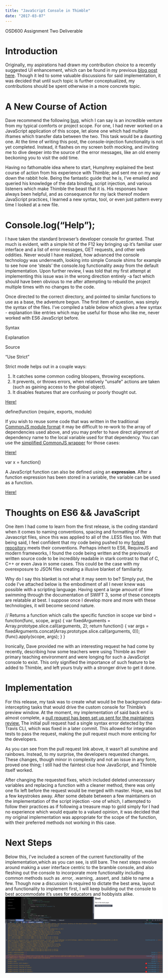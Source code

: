 ```yaml
---
title: "JavaScript Console in Thimble"
date: "2017-03-07"
---
```


OSD600 Assignment Two Deliverable

# Introduction

Originally, my aspirations had drawn my contribution choice to a recently suggested UI enhancement, which can be found in my previous [blog post here](http://raygervais.ca/brackets-enhancement-proposal/). Though it led to some valuable discussions for said implementation, it was decided that until such topic is further conceptualized, my contributions should be spent otherwise in a more concrete topic.

# A New Course of Action

Dave recommend the following [bug](https://github.com/mozilla/thimble.mozilla.org/issues/1675), which I can say is an incredible venture from my typical comforts or project scope. For one, I had never worked on a JavaScript application of this scope, let alone one which had multiple iframes which transfer data between the two. This task would be a daunting one. At the time of writing this post, the console-injection functionality is not yet completed. Instead, it flashes on my screen both mocking, and inviting me to dive deeper into the source of the error messages, like an old enemy beckoning you to visit the odd time.

Having no fathomable idea where to start, Humphrey explained the best course of action from his experience with Thimble; and sent me on my way down the rabbit hole. Being the fantastic guide that he is, I’ve emailed and queried his knowledge of the data binding, script injection, and various listeners which make Thimble the beast that it is. His responses have always been helpful, and as consequence for my lack thereof modern JavaScript practices, I learned a new syntax, tool, or even just pattern every time I looked at a new file.

# Console.log(“Help”);

I have taken the standard browser’s developer console for granted. That much is evident, with a simple hit of the F12 key bringing up it’s familiar user interface and a list of error messages, GET requests, and other web oddities. Never would I have realized, how advanced the console technology was underneath, looking into simple Console shims for example to see how one ‘steals’ the console.log functionality away from the default implementation. Upon further review, I was told that my first attempt at implementing this issue was in the wrong direction entirely -a fact which should have been obvious to me after attempting to rebuild the project multiple times with no changes to the code.

Once directed to the correct directory, and pointed to similar functions to use as a base, the adventure begun. The first item of question, was simply the syntax of the files. I’ve compiled a table below which gives a few syntax - explanation like entries which may be useful for those who like me, never worked with ES6 JavaScript before.

Syntax

Explanation

Source

“Use Strict”

Strict mode helps out in a couple ways:

1. It catches some common coding bloopers, throwing exceptions.
2. It prevents, or throws errors, when relatively "unsafe" actions are taken (such as gaining access to the global object).
3. It disables features that are confusing or poorly thought out.

[Here!](http://stackoverflow.com/questions/1335851/what-does-use-strict-do-in-javascript-and-what-is-the-reasoning-behind-it)

define(function (require, exports, module)

If you wish to reuse some code that was written in the traditional [CommonJS module format](http://wiki.commonjs.org/wiki/Modules/1.1.1) it may be difficult to re-work to the array of dependencies used above, and you may prefer to have direct alignment of dependency name to the local variable used for that dependency. You can use the [simplified CommonJS wrapper](http://requirejs.org/docs/commonjs.html) for those cases:

[Here!](http://requirejs.org/docs/api.html#cjsmodule)

var x = function()

A JavaScript function can also be defined using an **expression**. After a function expression has been stored in a variable, the variable can be used as a function.

[Here!](https://www.w3schools.com/js/js_function_definition.asp)

# Thoughts on ES6 && JavaScript

One item I had come to learn from the first release, is the coding standard when it comes to naming conventions, spacing and formatting of the Javascript files, since this was applied to all of the .LESS files too. With that being said, I feel confident that my code being pushed to my [forked repository](https://github.com/raygervais/brackets/) meets their conventions. Perhaps inherit to ES6, RequireJS and modern frameworks, I found the code being written and the previously written source code to be incredibly readable in stark contrast to that of C, C++ or even Java in some cases. This could be the case with my overexposure to JSON files creating a illusive blanket of familiarity.

Why do I say this blanket is not what it may seem to be? Simply put, the code I’ve attached below is the embodiment of all I never knew was possible with a scripting language. Having spent a large amount of time swimming through the documentation of SWIFT 3, some of these concepts are relatable at best. I suppose once I develop more and more with these technologies, it will become second nature.

// Returns a function which calls the specific function in scope
var bind = function(func, scope, args) {
  var fixedArguments = Array.prototype.slice.call(arguments, 2);
  return function() {
    var args = fixedArguments.concat(Array.prototype.slice.call(arguments, 0));
            (func).apply(scope, args);
  }
}

Ironically, Dave provided me with an interesting request he had come by recently, describing how some teachers were using Thimble as their primary teaching environment and were longing for such a JavaScript console to exist. This only signified the importance of such feature to be added to Thimble, and left yours truly with a stronger drive to get it done.

# Implementation

For this release, my task was to create what would be the background data-intercepting tasks that would drive the custom console for Thimble’s preview window. At the moment, my implementation of said back end is almost complete, a [pull request has been set up sent for the maintainers review.](https://github.com/mozilla/brackets/pull/624) The initial pull request had a single syntax error detected by the Travis CLI, which was fixed in a later commit. This allowed for integration tests to pass the request, making the pull request much more enticing for the developers.

As you can see from the pull request link above, it wasn’t all sunshine and rainbows. Instead, to my surprise, the developers requested changes. These changes, though minor in complexity and not an issue in any form, proved one thing; I still had the faintest clue how JavaScript, and Thimble itself worked.

After changing the requested fixes, which included deleted unnecessary variables and replacing a function with a cleaner method, there was only one fix left before the request would be merged with master. Hope, was but a few keystrokes away. After some debate between a few maintainers on the implementation of the script injection -one of which, I attempted to follow their practices as if following a treasure map to gold simply for I had no experience which would equate to a valued opinion, it was decided that my original implementation was appropriate for the scope of the function, with their preferred methods not working in this case.

# Next Steps

Below this, I’ve included a screen of the current functionality of the implementation,which as you can see, is still bare. The next steps revolve around making a user interface centric to the bramble console, and also fleshing out the console to incorporate more functionality including common methods such as .error, .warning, .assert, and .table to name a few. Though now a discussion is required to dictate the best area, layout and functionality to implement first, I will keep building out the console to best accommodate it’s uses for educators and hobbyists alike. [![Bramble Console V1](images/Screenshot_20170306_212440-1024x494.png)](http://raygervais.ca/wp-content/uploads/2017/03/Screenshot_20170306_212440.png)
